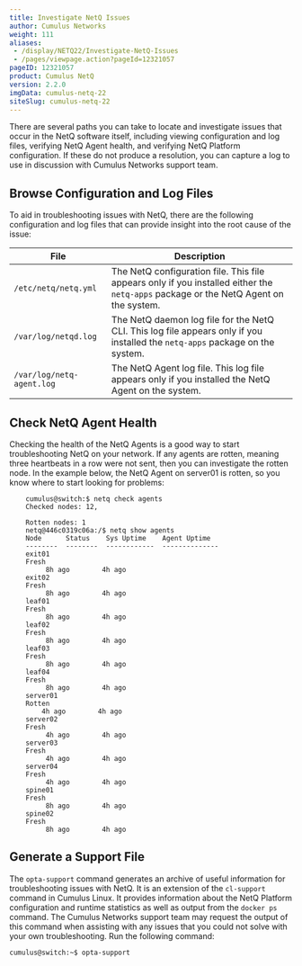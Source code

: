 ```yaml
---
title: Investigate NetQ Issues
author: Cumulus Networks
weight: 111
aliases:
 - /display/NETQ22/Investigate-NetQ-Issues
 - /pages/viewpage.action?pageId=12321057
pageID: 12321057
product: Cumulus NetQ
version: 2.2.0
imgData: cumulus-netq-22
siteSlug: cumulus-netq-22
---
```

There are several paths you can take to locate and investigate issues
that occur in the NetQ software itself, including viewing configuration
and log files, verifying NetQ Agent health, and verifying NetQ Platform
configuration. If these do not produce a resolution, you can capture a
log to use in discussion with Cumulus Networks support team.

## <span>Browse Configuration and Log Files</span>

To aid in troubleshooting issues with NetQ, there are the following
configuration and log files that can provide insight into the root cause
of the issue:

| File                      | Description                                                                                                                          |
| ------------------------- | ------------------------------------------------------------------------------------------------------------------------------------ |
| `/etc/netq/netq.yml`      | The NetQ configuration file. This file appears only if you installed either the `netq-apps` package or the NetQ Agent on the system. |
| `/var/log/netqd.log`      | The NetQ daemon log file for the NetQ CLI. This log file appears only if you installed the `netq-apps` package on the system.        |
| `/var/log/netq-agent.log` | The NetQ Agent log file. This log file appears only if you installed the NetQ Agent on the system.                                   |

## <span>Check NetQ Agent Health</span>

Checking the health of the NetQ Agents is a good way to start
troubleshooting NetQ on your network. If any agents are rotten, meaning
three heartbeats in a row were not sent, then you can investigate the
rotten node. In the example below, the NetQ Agent on server01 is rotten,
so you know where to start looking for problems:

```
    cumulus@switch:$ netq check agents     
    Checked nodes: 12,    

    Rotten nodes: 1    
    netq@446c0319c06a:/$ netq show agents
    Node      Status    Sys Uptime    Agent Uptime
    --------  --------  ------------  --------------
    exit01        
    Fresh    
         8h ago        4h ago
    exit02        
    Fresh    
         8h ago        4h ago
    leaf01        
    Fresh    
         8h ago        4h ago
    leaf02        
    Fresh    
         8h ago        4h ago
    leaf03        
    Fresh    
         8h ago        4h ago
    leaf04        
    Fresh    
         8h ago        4h ago
    server01      
    Rotten    
        4h ago        4h ago
    server02      
    Fresh    
         4h ago        4h ago
    server03      
    Fresh    
         4h ago        4h ago
    server04      
    Fresh    
         4h ago        4h ago
    spine01       
    Fresh    
         8h ago        4h ago
    spine02       
    Fresh    
         8h ago        4h ago

```

## <span>Generate a Support File</span>

The `opta-support` command generates an archive of useful information
for troubleshooting issues with NetQ. It is an extension of the
`cl-support` command in Cumulus Linux. It provides information about the
NetQ Platform configuration and runtime statistics as well as output
from the `docker ps` command. The Cumulus Networks support team may
request the output of this command when assisting with any issues that
you could not solve with your own troubleshooting. Run the following
command:

    cumulus@switch:~$ opta-support

<article id="html-search-results" class="ht-content" style="display: none;">

</article>

<footer id="ht-footer">

</footer>
